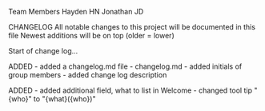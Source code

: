 Team Members
Hayden HN
Jonathan JD


CHANGELOG
All notable changes to this project will be documented in this file
Newest additions will be on top (older = lower)

Start of change log...

ADDED
    - added a changelog.md file
    - changelog.md 
        - added initials of group members
        - added change log description 

ADDED
    - added additional field, what to list in Welcome
    - changed tool tip "{who}" to "{what}({who})"
